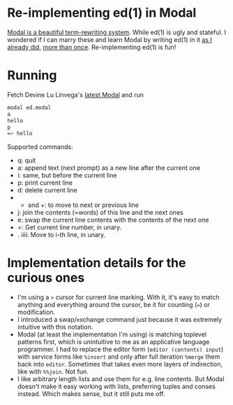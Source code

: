 # Re-implementing ed(1) in Modal

[Modal is a beautiful term-rewriting system](https://wiki.xxiivv.com/site/modal.html).
While ed(1) is ugly and stateful.
I wondered if I can marry these and learn Modal by writing ed(1) in it
[as I already did](https://github.com/bf-enterprise-solutions/ed.bf), [more than once](https://github.com/aartaka/ed.bas).
Re-implementing ed(1) is fun!

# Running

Fetch Devine Lu Linvega's [latest Modal](https://git.sr.ht/~rabbits/modal) and run 
``` sh
modal ed.modal
a
hello
p
=> hello
```

Supported commands:
- q: quit
- a: append text (next prompt) as a new line after the current one
- i: same, but before the current line
- p: print current line
- d: delete current line
- - and +: to move to next or previous line
- j: join the contents (=words) of this line and the next ones
- e: swap the current line contents with the contents of the next one
- =: Get current line number, in unary.
- . iiii: Move to i-th line, in unary.

# Implementation details for the curious ones

- I'm using a `>` cursor for current line marking.
  With it, it's easy to match anything and everything around the cursor, be it for counting (`=`) or modification.
- I introduced a swap/`e`xchange command just because it was extremely intuitive with this notation.
- Modal (at least the implementation I'm using) is matching toplevel patterns first, which is unintuitive to me as an applicative language programmer.
  I had to replace the editor form (`editor (contents) input`) with service forms like `%insert` and only after full iteration `%merge` them back into `editor`.
  Sometimes that takes even more layers of indirection, like with `%%join`. 
  Not fun.
- I like arbitrary length lists and use them for e.g. line contents.
  But Modal doesn't make it easy working with lists, preferring tuples and conses instead.
  Which makes sense, but it still puts me off.
